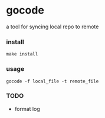 # gocode
a tool for syncing local repo to remote 

### install

```$xslt
make install
```

### usage
```$xslt
gocode -f local_file -t remote_file
```

### TODO
- format log

